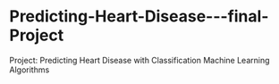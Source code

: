 # Predicting-Heart-Disease---final-Project
Project: Predicting Heart Disease with Classification Machine Learning Algorithms
